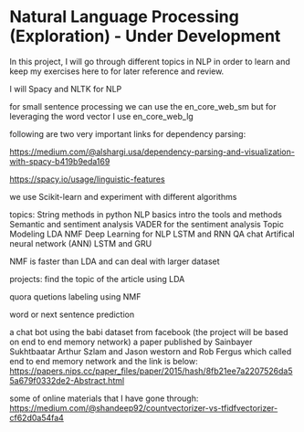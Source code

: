# Natural Language Processing (Exploration) - Under Development

In this project, I will go through different topics in NLP in order to learn and keep my exercises here to for later reference and review.

I will Spacy and NLTK for NLP

for small sentence processing we can use the en_core_web_sm but for leveraging the word vector I use en_core_web_lg

following are two very important links for dependency parsing:

https://medium.com/@alshargi.usa/dependency-parsing-and-visualization-with-spacy-b419b9eda169

https://spacy.io/usage/linguistic-features

we use Scikit-learn and experiment with different algorithms

topics:
String methods in python
NLP basics
intro the tools and methods
Semantic and sentiment analysis
VADER for the sentiment analysis
Topic Modeling
LDA
NMF
Deep Learning for NLP
LSTM and RNN
QA chat
Artifical neural network (ANN)
LSTM and GRU

NMF is faster than LDA and can deal with larger dataset

projects:
find the topic of the article using LDA

quora quetions labeling using NMF

word or next sentence prediction

a chat bot using the babi dataset from facebook (the project will be based on end to end memory network)
a paper published by Sainbayer Sukhtbaatar Arthur Szlam and Jason westorn and Rob Fergus which called end to end memory network and the link is below:
https://papers.nips.cc/paper_files/paper/2015/hash/8fb21ee7a2207526da55a679f0332de2-Abstract.html

some of online materials that I have gone through:
https://medium.com/@shandeep92/countvectorizer-vs-tfidfvectorizer-cf62d0a54fa4
